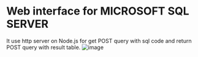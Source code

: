 # Web interface for MICROSOFT SQL SERVER
It use http server on Node.js for get POST query with sql code and return POST query with result table.
![image](https://github.com/tgoaty/crud/assets/69082752/c703dbc4-82e0-4571-a9af-25e66f8654ac)
